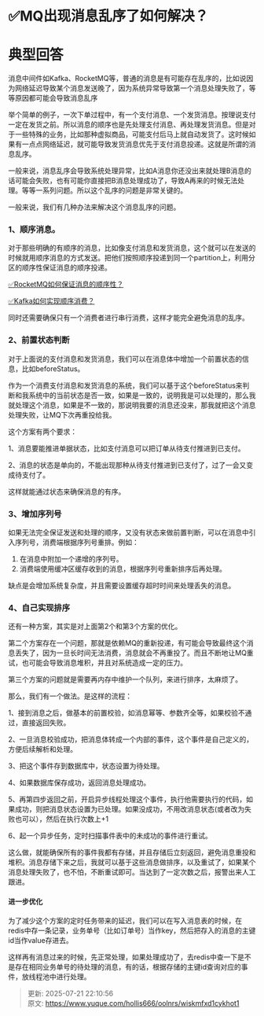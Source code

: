 # ✅MQ出现消息乱序了如何解决？

# 典型回答


消息中间件如Kafka、RocketMQ等，普通的消息是有可能存在乱序的，比如说因为网络延迟导致某个消息发送晚了，因为系统异常导致第一个消息处理失败了，等等原因都可能会导致消息乱序



举个简单的例子，一次下单过程中，有一个支付消息、一个发货消息。按理说支付一定在发货之前。所以消息的顺序也是先处理支付消息、再处理发货消息。但是对于一些特殊的业务，比如那种虚拟商品，可能支付后马上就自动发货了。这时候如果有一点点网络延迟，就可能导致发货消息优先于支付消息投递。这就是所谓的消息乱序。



一般来说，消息乱序会导致系统处理异常，比如A消息你还没出来就处理B消息的话可能会失败，也有可能你直接把B消息处理成功了，导致A再来的时候无法处理。等等一系列问题。所以这个乱序的问题是非常关键的。



一般来说，我们有几种办法来解决这个消息乱序的问题。



### 1、顺序消息。


对于那些明确的有顺序的消息，比如像支付消息和发货消息，这个就可以在发送的时候就用顺序消息的方式发送。把他们按照顺序投递到同一个partition上，利用分区的顺序性保证消息的顺序投递。



[✅RocketMQ如何保证消息的顺序性？](https://www.yuque.com/hollis666/oolnrs/nt1ishhbunfo0g86)



[✅Kafka如何实现顺序消费？](https://www.yuque.com/hollis666/oolnrs/lpkrgs6l9l5t3214)



同时还需要确保只有一个消费者进行串行消费，这样才能完全避免消息的乱序。





### 2、前置状态判断


对于上面说的支付消息和发货消息，我们可以在消息体中增加一个前置状态的信息，比如beforeStatus。



作为一个消费支付消息和发货消息的系统，我们可以基于这个beforeStatus来判断和我系统中的当前状态是否一致，如果是一致的，说明我是可以处理的，那么我就处理这个消息，如果是不一致的，那说明我要的消息还没来，那我就把这个消息处理失败，让MQ下次再重投给我。



这个方案有两个要求：



1、消息要能推进单据状态，比如支付消息可以把订单从待支付推进到已支付。

2、消息的状态是单向的，不能出现那种从待支付推进到已支付了，过了一会又变成待支付了。



这样就能通过状态来确保消息的有序。



### 3、增加序列号


如果无法完全保证发送和处理的顺序，又没有状态来做前置判断，可以在消息中引入序列号，消费端根据序列号重排。例如：



1. 在消息中附加一个递增的序列号。
2. 消费端使用缓冲区缓存收到的消息，根据序列号重新排序后再处理。



缺点是会增加系统复杂度，并且需要设置缓存超时时间来处理丢失的消息。



### 4、自己实现排序


还有一种方案，其实是对上面第2个和第3个方案的优化。



第二个方案存在一个问题，那就是依赖MQ的重新投递，有可能会导致最终这个消息丢失了，因为一旦长时间无法消费，消息就会不再重投了。而且不断地让MQ重试，也可能会导致消息堆积，并且对系统造成一定的压力。



第三个方案的问题就是需要再内存中维护一个队列，来进行排序，太麻烦了。



那么，我们有一个做法。是这样的流程：



1、接到消息之后，做基本的前置校验，如消息幂等、参数齐全等，如果校验不通过，直接返回失败。

2、一旦消息校验成功，把消息体转成一个内部的事件，这个事件是自己定义的，方便后续解析和处理。

3、把这个事件存到数据库中，状态设置为待处理。

4、如果数据库保存成功，返回消息处理成功。

5、再第四步返回之前，开启异步线程处理这个事件，执行他需要执行的代码，如果成功，则把消息状态设置为已处理。如果没成功，不用改消息状态(或者改为失败也可以），然后在执行次数上+1

6、起一个异步任务，定时扫描事件表中的未成功的事件进行重试。



这么做，就能确保所有的事件我都有存储，并且存储后立刻返回，避免消息重投和堆积。消息存储下来之后，我就可以基于这些消息做排序，以及重试了，如果某个消息处理失败了，也不怕，不断重试即可。当达到了一定次数之后，报警出来人工跟进。



#### 进一步优化


为了减少这个方案的定时任务带来的延迟，我们可以在写入消息表的时候，在redis中存一条记录，业务单号（比如订单号）当作key，然后把存入的消息的主键id当作value存进去。



这样再有消息过来的时候，先正常处理，如果处理成功了，去redis中查一下是不是存在相同业务单号的待处理的消息，有的话，根据存储的主键id查询对应的事件，放线程池中进行处理。



> 更新: 2025-07-21 22:10:56  
> 原文: <https://www.yuque.com/hollis666/oolnrs/wiskmfxd1cykhot1>